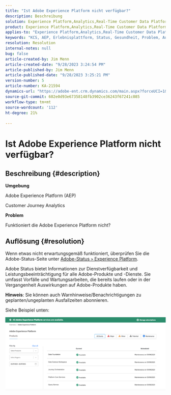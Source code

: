 ```yaml
---
title: "Ist Adobe Experience Platform nicht verfügbar?"
description: Beschreibung
solution: Experience Platform,Analytics,Real-Time Customer Data Platform
product: Experience Platform,Analytics,Real-Time Customer Data Platform
applies-to: "Experience Platform,Analytics,Real-Time Customer Data Platform"
keywords: "KCS, AEP, Erlebnisplattform, Status, Gesundheit, Problem, Ausfall, Customer Journey Analytics"
resolution: Resolution
internal-notes: null
bug: false
article-created-by: Jim Menn
article-created-date: "9/28/2023 3:24:54 PM"
article-published-by: Jim Menn
article-published-date: "9/28/2023 3:25:21 PM"
version-number: 5
article-number: KA-21594
dynamics-url: "https://adobe-ent.crm.dynamics.com/main.aspx?forceUCI=1&pagetype=entityrecord&etn=knowledgearticle&id=d3ade826-135e-ee11-be6f-6045bd006268"
source-git-commit: 602e0d93e67358148fb3902ce36243f67241c085
workflow-type: tm+mt
source-wordcount: '112'
ht-degree: 21%

---
```


# Ist Adobe Experience Platform nicht verfügbar?

## Beschreibung {#description}


<b>Umgebung</b>

Adobe Experience Platform (AEP)

Customer Journey Analytics

<b>Problem</b>

Funktioniert die Adobe Experience Platform nicht?


## Auflösung {#resolution}


Wenn etwas nicht erwartungsgemäß funktioniert, überprüfen Sie die Adobe-Status-Seite unter [Adobe-Status `>`  Experience Platform](https://status.adobe.com/cloud/experience_platform#/).

Adobe Status bietet Informationen zur Dienstverfügbarkeit und Leistungsbeeinträchtigung für alle Adobe-Produkte und -Dienste. Sie umfasst Vorfälle und Wartungsarbeiten, die bereits laufen oder in der Vergangenheit Auswirkungen auf Adobe-Produkte haben.

<b>Hinweis</b>: Sie können auch Warnhinweise/Benachrichtigungen zu geplanten/ungeplanten Ausfallzeiten abonnieren.

Siehe Beispiel unten:

![](assets/dc4ebf6a-94b6-ed11-83fe-6045bd006a22.png)
